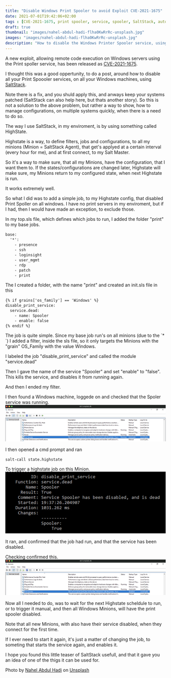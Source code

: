 ```yaml
---
title: "Disable Windows Print Spooler to avoid Exploit CVE-2021-1675"
date: 2021-07-01T19:42:06+02:00
tags : [CVE-2021-1675, print spooler, service, spooler, SaltStack, automation, 0day, exploid]
draft: true
thumbnail: "images/nahel-abdul-hadi-flha0KwRrRc-unsplash.jpg"
images: "images/nahel-abdul-hadi-flha0KwRrRc-unsplash.jpg"
description: "How to disable the Windows Printer Spooler service, using SaltStack, to avoid exploid CVE-2021-1675"
---
```

A new exploit, allowing remote code execution on Windows servers using the Print spoller service, has been released as [CVE-2021-1675](https://cve.mitre.org/cgi-bin/cvename.cgi?name=CVE-2021-1675).

I thought this was a good oppertunity, to do a post, around how to disable all your Print Spoooler services, on all your Windows machines, using [SaltStack](https://saltproject.io).

Note there is a fix, and you shuld apply this, and anways keep your systems patched (SaltStack can also help here, but thats another story). So this is not a solution to the above problem, but rather a way to show, how to manage configurations, on multiple systems quickly, when there is a need to do so.

The way I use SaltStack, in my enviroment, is by using something called HighState.

Highstate is a way, to define filters, jobs and configurations, to all my minions (Minion = SaltStack Agent), that get's applyed at a certain interval (every hour for me), and at first connect, to my Salt Master.

So it's a way to make sure, that all my Minions, have the configuration, that I want them to.
If the states/configurations are changed later, Highstate will make sure, my Minions return to my configured state, when next Highstate is run.

It works extremely well.

So what I did was to add a simple job, to my Highstate config, that disabled Print Spoller on all windows.
I have no print servers in my enviroment, but if I had, then I would have made an exception, to exclude those.

In my top.sls file, which defines which jobs to run, I added the folder "print" to my base jobs.

```
base:
  '*':
    - presence
    - ssh
    - loginsight
    - user_mgmt
    - rdp
    - patch
    - print
```

The I created a folder, with the name "print" and created an init.sls file in this

```
{% if grains['os_family'] == 'Windows' %}
disable_print_service:
  service.dead:
    - name: Spooler
    - enable: false
{% endif %}
```

The job is quite simple.
Since my base job run's on all minions (due to the ´*´) I added a filter, inside the sls file, so it only targets the Minions with the "grain" OS_Family with the value Windows.

I labeled the job "disable_print_service" and called the module "service.dead"

Then I gave the name of the service "Spooler" and set "enable" to "false". 
This kills the service, and disables it from running again.

And then I ended my filter.

I then found a Windows machine, loggede on and checked that the Spoler service was running.
![Service_Running](images/service_running.png)

I then opened a cmd prompt and ran
```
salt-call state.highstate
```
To trigger a highstate job on this Minion.
![Service_Running](images/command.png)

It ran, and confirmed that the job had run, and that the service has been disabled.

Checking confirmed this.
![Service_Running](images/service_disabled.png)

Now all I needed to do, was to wait for the next Highstate scheldule to run, or to trigger it manual, and then all Windows Minions, will have the print spooler disabled.

Note that all new Minions, with also have their service disabled, when they connect for the first time.  

If I ever need to start it again, it's just a matter of changing the job, to someting that starts the service again, and enables it.

I hope you found this little teaser of SaltStack usefull, and that it gave you an idea of one of the thigs it can be used for. 


Photo by <a href="https://unsplash.com/@nahelabdlhadi?utm_source=unsplash&utm_medium=referral&utm_content=creditCopyText">Nahel Abdul Hadi</a> on <a href="https://unsplash.com/s/photos/hack?utm_source=unsplash&utm_medium=referral&utm_content=creditCopyText">Unsplash</a>
  
